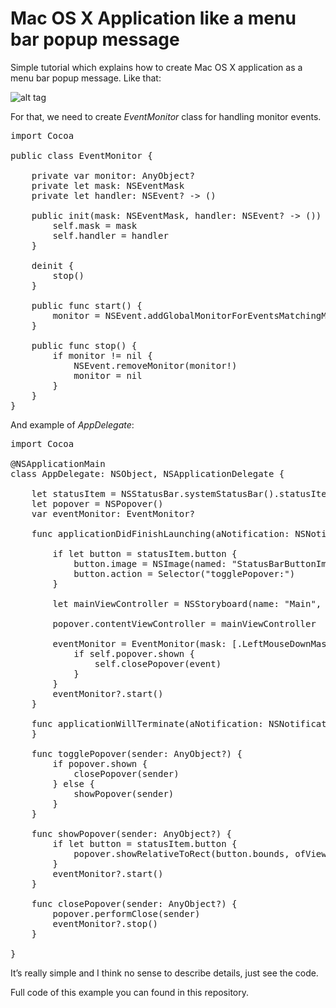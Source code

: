 # Mac OS X Application like a menu bar popup message

Simple tutorial which explains how to create Mac OS X application as a menu bar popup message. Like that:

![alt tag](https://raw.github.com/maximbilan/Mac-OS-X-App-Menu-Bar-Popup/master/screenshots/1.png)

For that, we need to create <i>EventMonitor</i> class for handling monitor events.

<pre>
import Cocoa

public class EventMonitor {
	
	private var monitor: AnyObject?
	private let mask: NSEventMask
	private let handler: NSEvent? -> ()
	
	public init(mask: NSEventMask, handler: NSEvent? -> ()) {
		self.mask = mask
		self.handler = handler
	}
	
	deinit {
		stop()
	}
	
	public func start() {
		monitor = NSEvent.addGlobalMonitorForEventsMatchingMask(mask, handler: handler)
	}
	
	public func stop() {
		if monitor != nil {
			NSEvent.removeMonitor(monitor!)
			monitor = nil
		}
	}
}
</pre>

And example of <i>AppDelegate</i>:

<pre>
import Cocoa

@NSApplicationMain
class AppDelegate: NSObject, NSApplicationDelegate {

	let statusItem = NSStatusBar.systemStatusBar().statusItemWithLength(-2)
	let popover = NSPopover()
	var eventMonitor: EventMonitor?

	func applicationDidFinishLaunching(aNotification: NSNotification) {
		
		if let button = statusItem.button {
			button.image = NSImage(named: "StatusBarButtonImage")
			button.action = Selector("togglePopover:")
		}
		
		let mainViewController = NSStoryboard(name: "Main", bundle: nil).instantiateControllerWithIdentifier("ViewControllerId") as! ViewController
		
		popover.contentViewController = mainViewController
		
		eventMonitor = EventMonitor(mask: [.LeftMouseDownMask, .RightMouseDownMask]) { [unowned self] event in
			if self.popover.shown {
				self.closePopover(event)
			}
		}
		eventMonitor?.start()
	}

	func applicationWillTerminate(aNotification: NSNotification) {
	}

	func togglePopover(sender: AnyObject?) {
		if popover.shown {
			closePopover(sender)
		} else {
			showPopover(sender)
		}
	}
	
	func showPopover(sender: AnyObject?) {
		if let button = statusItem.button {
			popover.showRelativeToRect(button.bounds, ofView: button, preferredEdge: NSRectEdge.MinY)
		}
		eventMonitor?.start()
	}
	
	func closePopover(sender: AnyObject?) {
		popover.performClose(sender)
		eventMonitor?.stop()
	}

}
</pre>

It’s really simple and I think no sense to describe details, just see the code.

Full code of this example you can found in this repository.
